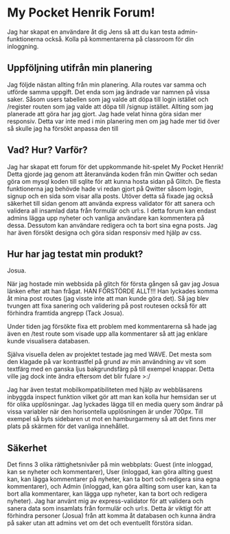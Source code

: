 # My Pocket Henrik Forum!
Jag har skapat en användare åt dig Jens så att du kan testa admin-funktionerna också.
Kolla på kommentarerna på classroom för din inloggning.

## Uppföljning utifrån min planering
Jag följde nästan allting från min planering. Alla routes var samma och utförde samma uppgift. Det enda som jag ändrade var namnen på vissa saker. Såsom users tabellen som jag valde att döpa till login istället och /register routen som jag valde att döpa till /signup istället. Allting som jag planerade att göra har jag gjort. Jag hade velat hinna göra sidan mer responsiv. Detta var inte med i min planering men om jag hade mer tid över så skulle jag ha försökt anpassa den till 

## Vad? Hur? Varför?
Jag har skapat ett forum för det uppkommande hit-spelet My Pocket Henrik! Detta gjorde jag genom att återanvända koden från min Qwitter och sedan göra om mysql koden till sqlite för att kunna hosta sidan på Glitch. De flesta funktionerna jag behövde hade vi redan gjort på Qwitter såsom login, signup och en sida som visar alla posts. Utöver detta så fixade jag också säkerhet till sidan genom att använda express validator för att sanera och validera all insamlad data från formulär och url:s. I detta forum kan endast admins lägga upp nyheter och vanliga användare kan kommentera på dessa. Dessutom kan användare redigera och ta bort sina egna posts. Jag har även försökt designa och göra sidan responsiv med hjälp av css. 

## Hur har jag testat min produkt?
Josua.

När jag hostade min webbsida på glitch för första gången så gav jag Josua länken efter att han frågat. HAN FÖRSTÖRDE ALLT!!! Han lyckades komma åt mina post routes (jag visste inte att man kunde göra det). Så jag blev tvungen att fixa sanering och validering på post routesen också för att förhindra framtida angrepp (Tack Josua).

Under tiden jag försökte fixa ett problem med kommentarerna så hade jag även en /test route som visade upp alla kommentarer så att jag enklare kunde visualisera databasen.

Själva visuella delen av projektet testade jag med WAVE. Det mesta som den klagade på var kontrastfel på grund av min användning av vit som textfärg med en ganska ljus bakgrundsfärg på till exempel knappar. Detta ville jag dock inte ändra eftersom det blir fulare >:/

Jag har även testat mobilkompatibiliteten med hjälp av webbläsarens inbyggda inspect funktion vilket gör att man kan kolla hur hemsidan ser ut för olika upplösningar. Jag lyckades lägga till en media query som ändrar på vissa variabler när den horisontella upplösningen är under 700px. Till exempel så byts sidebaren ut mot en hamburgarmeny så att det finns mer plats på skärmen för det vanliga innehållet.

## Säkerhet
Det finns 3 olika rättighetsnivåer på min webbplats: Guest (inte inloggad, kan se nyheter och kommentarer), User (inloggad, kan göra allting guest kan, kan lägga kommentarer på nyheter, kan ta bort och redigera sina egna kommentarer), och Admin (inloggad, kan göra allting som user kan, kan ta bort alla kommentarer, kan lägga upp nyheter, kan ta bort och redigera nyheter). Jag har använt mig av express-validator för att validera och sanera data som insamlats från formulär och url:s. Detta är viktigt för att förhindra personer (Josua) från att komma åt databasen och kunna ändra på saker utan att admins vet om det och eventuellt förstöra sidan.